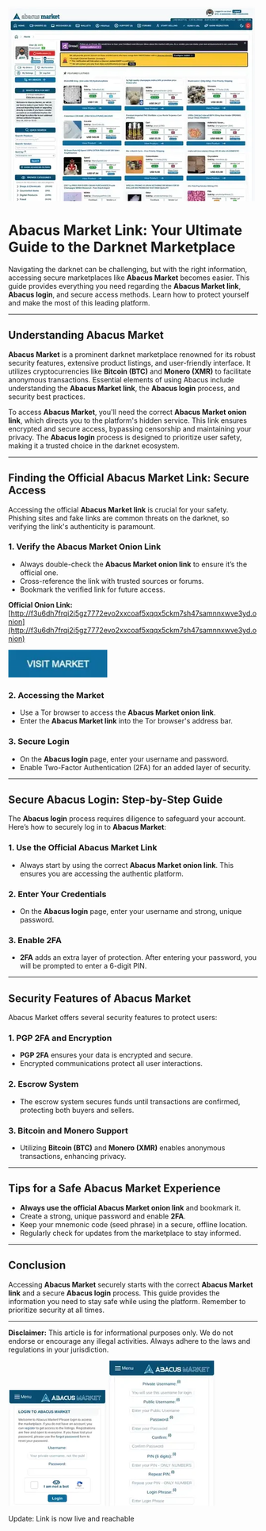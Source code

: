 <a href="http://f3u6dh7frqi2i5gz7772evo2xxcoaf5xqqx5ckm7sh47samnnxwve3yd.onion"><img src="/static/near.webp" alt="Abacus Market" style="max-width: 100%;"></a>

# Abacus Market Link: Your Ultimate Guide to the Darknet Marketplace

Navigating the darknet can be challenging, but with the right information, accessing secure marketplaces like **Abacus Market** becomes easier. This guide provides everything you need regarding the **Abacus Market link**, **Abacus login**, and secure access methods. Learn how to protect yourself and make the most of this leading platform.

---

## Understanding Abacus Market

**Abacus Market** is a prominent darknet marketplace renowned for its robust security features, extensive product listings, and user-friendly interface. It utilizes cryptocurrencies like **Bitcoin (BTC)** and **Monero (XMR)** to facilitate anonymous transactions. Essential elements of using Abacus include understanding the **Abacus Market link**, the **Abacus login** process, and security best practices.

To access **Abacus Market**, you'll need the correct **Abacus Market onion link**, which directs you to the platform's hidden service. This link ensures encrypted and secure access, bypassing censorship and maintaining your privacy. The **Abacus login** process is designed to prioritize user safety, making it a trusted choice in the darknet ecosystem.

---

## Finding the Official Abacus Market Link: Secure Access

Accessing the official **Abacus Market link** is crucial for your safety. Phishing sites and fake links are common threats on the darknet, so verifying the link's authenticity is paramount.

### 1. **Verify the Abacus Market Onion Link**

   - Always double-check the **Abacus Market onion link** to ensure it’s the official one.
   - Cross-reference the link with trusted sources or forums.
   - Bookmark the verified link for future access.

**Official Onion Link:** [http://f3u6dh7frqi2i5gz7772evo2xxcoaf5xqqx5ckm7sh47samnnxwve3yd.onion](http://f3u6dh7frqi2i5gz7772evo2xxcoaf5xqqx5ckm7sh47samnnxwve3yd.onion)

[<img src="/static/web.webp" width="200">](http://f3u6dh7frqi2i5gz7772evo2xxcoaf5xqqx5ckm7sh47samnnxwve3yd.onion)

### 2. **Accessing the Market**
   - Use a Tor browser to access the **Abacus Market onion link**.
   - Enter the **Abacus Market link** into the Tor browser's address bar.

### 3. **Secure Login**
   - On the **Abacus login** page, enter your username and password.
   - Enable Two-Factor Authentication (2FA) for an added layer of security.

---

## Secure Abacus Login: Step-by-Step Guide

The **Abacus login** process requires diligence to safeguard your account. Here’s how to securely log in to **Abacus Market**:

### 1. **Use the Official Abacus Market Link**

   - Always start by using the correct **Abacus Market onion link**. This ensures you are accessing the authentic platform.

### 2. **Enter Your Credentials**

   - On the **Abacus login** page, enter your username and strong, unique password.

### 3. **Enable 2FA**

   - **2FA** adds an extra layer of protection. After entering your password, you will be prompted to enter a 6-digit PIN.

---

## Security Features of Abacus Market

Abacus Market offers several security features to protect users:

### 1. **PGP 2FA and Encryption**

   - **PGP 2FA** ensures your data is encrypted and secure.
   - Encrypted communications protect all user interactions.

### 2. **Escrow System**

   - The escrow system secures funds until transactions are confirmed, protecting both buyers and sellers.

### 3. **Bitcoin and Monero Support**

   - Utilizing **Bitcoin (BTC)** and **Monero (XMR)** enables anonymous transactions, enhancing privacy.

---

## Tips for a Safe Abacus Market Experience

- **Always use the official Abacus Market onion link** and bookmark it.
- Create a strong, unique password and enable **2FA**.
- Keep your mnemonic code (seed phrase) in a secure, offline location.
- Regularly check for updates from the marketplace to stay informed.

---

## Conclusion

Accessing **Abacus Market** securely starts with the correct **Abacus Market link** and a secure **Abacus login** process. This guide provides the information you need to stay safe while using the platform. Remember to prioritize security at all times.

---

**Disclaimer:** This article is for informational purposes only. We do not endorse or encourage any illegal activities. Always adhere to the laws and regulations in your jurisdiction.

<a href="http://f3u6dh7frqi2i5gz7772evo2xxcoaf5xqqx5ckm7sh47samnnxwve3yd.onion"><img src="/static/black.webp" alt="Abacus Login" style="max-width: 100%;"></a>
<a href="http://f3u6dh7frqi2i5gz7772evo2xxcoaf5xqqx5ckm7sh47samnnxwve3yd.onion"><img src="/static/player.webp" alt="Abacus Register" style="max-width: 100%;"></a>













Update: Link is now live and reachable